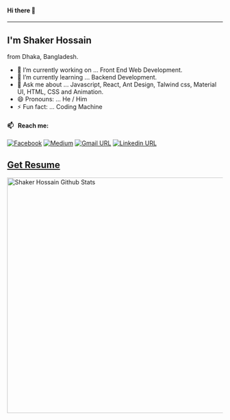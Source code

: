 #### Hi there 👋
___
## I'm Shaker Hossain
from Dhaka, Bangladesh.


- 🔭 I’m currently working on ... Front End Web Development.
- 🌱 I’m currently learning ... Backend Development.
- 💬 Ask me about ... Javascript, React, Ant Design, Talwind css, Material UI, HTML, CSS and Animation.
- 😄 Pronouns: ... He / Him
- ⚡ Fun fact: ... Coding Machine

#### 📫 &nbsp; Reach me:
[![Facebook](https://img.shields.io/badge/social--badge?style=social&label=Facebook&logo=facebook)](https://www.facebook.com/saker.ahmmed.9/)
[![Medium](https://img.shields.io/badge/social--badge?style=social&label=Medium&logo=medium)](https://medium.com/@shaker.hossain87)
[![Gmail URL](https://img.shields.io/badge/social--badge?style=social&label=email&logo=gmail)](mailto:shaker.hossain87@gmail.com)
[![Linkedin URL](https://img.shields.io/badge/social--badge?style=social&label=linkedin&logo=linkedin)](https://www.linkedin.com/in/shaker-hossain-49b2381ba/)

## [Get Resume](https://drive.google.com/file/d/1xzEfn0aUgXJkD3hx-O5jgeFpWr0uc3Aj/view?usp=sharing)

<img width="550px" alt="Shaker Hossain Github Stats"  src="https://github-readme-stats.vercel.app/api?username=shaker87&show_icons=true"/>
</br>

<!-- [![Top Langs card](https://github-readme-stats.vercel.app/api/top-langs/?username=shaker87&card_width=550)](https://github.com/Shaker87/) -->
